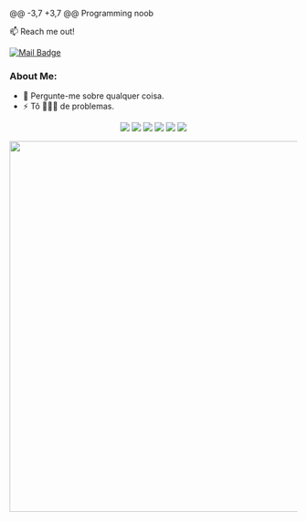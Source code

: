 @@ -3,7 +3,7 @@ Programming noob

:mailbox: Reach me out!

[![Mail Badge](https://img.shields.io/badge/-feels-6A5ACD?style=flat&labelColor=6A5ACD&logo=discord&logoColor=white)](https://discord.gg/devnoias)

### About Me:
  - 💬 Pergunte-me sobre qualquer coisa. </br>
  - ⚡ Tô 🏃🏻‍♂️ de problemas. </br>
<div align="center">
  <img src="https://img.shields.io/badge/Python-0A0A0A?style=for-the-badge&logo=python&logoColor=cyan">
  <img src="https://img.shields.io/badge/javascript-0A0A0A?style=for-the-badge&logo=javascript&logoColor=yellow">
  <img src="https://img.shields.io/badge/node.js-0A0A0A?style=for-the-badge&logo=node.js&logoColor=yellow">
  <img src="https://img.shields.io/badge/angular.js-0A0A0A?style=for-the-badge&logo=angularjs&logoColor=red">
  <img src="https://img.shields.io/badge/php-0A0A0A?style=for-the-badge&logo=php&logoColor=blue">
  <img src="https://img.shields.io/badge/Windows-0A0A0A?style=for-the-badge&logo=windows&logoColor=white">

<p align="center">
<img align="center" src="https://i.pinimg.com/originals/75/fe/71/75fe7187ba3885bd6ddc193d150ca114.jpg" width="650px"/>
</p>
